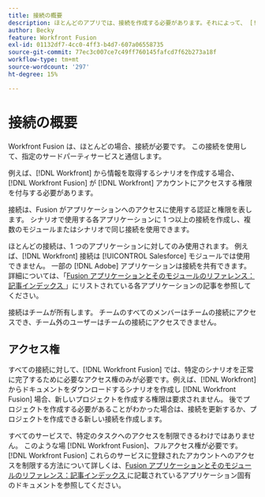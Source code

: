```yaml
---
title: 接続の概要
description: ほとんどのアプリでは、接続を作成する必要があります。それによって、 [!DNL Adobe Workfront Fusion]  は特定のシナリオの設定に従って、特定のサードパーティサービスと通信できます。
author: Becky
feature: Workfront Fusion
exl-id: 01132df7-4cc0-4ff3-b4d7-607a06558735
source-git-commit: 77ec3c007ce7c49ff760145fafcd7f62b273a18f
workflow-type: tm+mt
source-wordcount: '297'
ht-degree: 15%

---
```


# 接続の概要

Workfront Fusion は、ほとんどの場合、接続が必要です。  この接続を使用して、指定のサードパーティサービスと通信します。

例えば、[!DNL Workfront] から情報を取得するシナリオを作成する場合、[!DNL Workfront Fusion] が [!DNL Workfront] アカウントにアクセスする権限を付与する必要があります。

接続は、Fusion がアプリケーションへのアクセスに使用する認証と権限を表します。 シナリオで使用する各アプリケーションに 1 つ以上の接続を作成し、複数のモジュールまたはシナリオで同じ接続を使用できます。

ほとんどの接続は、1 つのアプリケーションに対してのみ使用されます。 例えば、[!DNL Workfront] 接続は [!UICONTROL Salesforce] モジュールでは使用できません。 一部の [!DNL Adobe] アプリケーションは接続を共有できます。 詳細については、「[Fusion アプリケーションとそのモジュールのリファレンス：記事インデックス ](/help/workfront-fusion/references/apps-and-modules/apps-and-modules-toc.md)」にリストされている各アプリケーションの記事を参照してください。

接続はチームが所有します。 チームのすべてのメンバーはチームの接続にアクセスでき、チーム外のユーザーはチームの接続にアクセスできません。

## アクセス権

すべての接続に対して、[!DNL Workfront Fusion] では、特定のシナリオを正常に完了するために必要なアクセス権のみが必要です。例えば、[!DNL Workfront] からドキュメントをダウンロードするシナリオを作成し [!DNL Workfront Fusion] 場合、新しいプロジェクトを作成する権限は要求されません。 後でプロジェクトを作成する必要があることがわかった場合は、接続を更新するか、プロジェクトを作成できる新しい接続を作成します。

すべてのサービスで、特定のタスクへのアクセスを制限できるわけではありません。 このような場 [!DNL Workfront Fusion]、フルアクセス権が必要です。 [!DNL Workfront Fusion] これらのサービスに登録されたアカウントへのアクセスを制限する方法について詳しくは、[Fusion アプリケーションとそのモジュールのリファレンス：記事インデックス ](/help/workfront-fusion/references/apps-and-modules/apps-and-modules-toc.md) に記載されているアプリケーション固有のドキュメントを参照してください。
